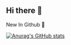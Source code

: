 ## Hi there 👋

New In Github 🫥

[![Anurag's GitHub stats](https://github-readme-stats.vercel.app/api?username=syc0000000)](https://github.com/anuraghazra/github-readme-stats)
